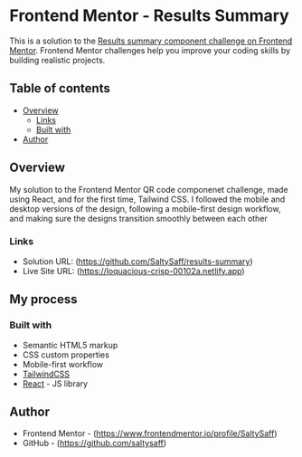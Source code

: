 # Frontend Mentor - Results Summary

This is a solution to the [Results summary component challenge on Frontend Mentor](https://www.frontendmentor.io/challenges/results-summary-component-CE_K6s0maV). Frontend Mentor challenges help you improve your coding skills by building realistic projects. 

## Table of contents

- [Overview](#overview)
  - [Links](#links)
  - [Built with](#built-with)
- [Author](#author)

## Overview

My solution to the Frontend Mentor QR code componenet challenge, made using React, and for the first time, Tailwind CSS. I followed the mobile and desktop versions of the design, following a mobile-first design workflow, and making sure the designs transition smoothly between each other

### Links

- Solution URL: (https://github.com/SaltySaff/results-summary)
- Live Site URL: (https://loquacious-crisp-00102a.netlify.app)

## My process

### Built with

- Semantic HTML5 markup
- CSS custom properties
- Mobile-first workflow
- [TailwindCSS](https://tailwindcss.com/)
- [React](https://reactjs.org/) - JS library

## Author

- Frontend Mentor - (https://www.frontendmentor.io/profile/SaltySaff)
- GitHub - (https://github.com/saltysaff)
